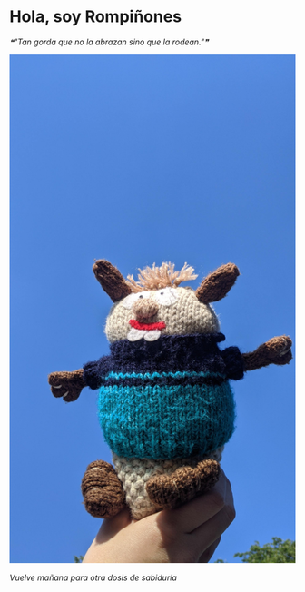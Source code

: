 # Hola, soy Rompiñones

<!--STARTS_HERE_QUOTE_README-->
<i>❝"Tan gorda que no la abrazan sino que la rodean."❞</i>
<!--ENDS_HERE_QUOTE_README-->

<!--START_SECTION:update_image-->
![alt text](https://raw.githubusercontent.com/focaalvarez/rompinones/main/.github/images/IMG_20220430_182214.jpg?raw=true)
<!--END_SECTION:update_image-->

*Vuelve mañana para otra dosis de sabiduría*
